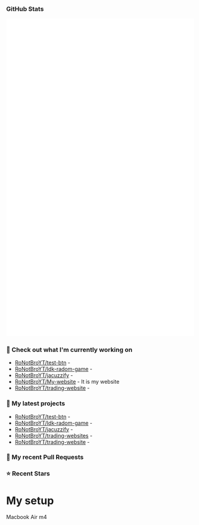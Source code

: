 ### GitHub Stats

<p align="left"><img src="https://raw.githubusercontent.com/brrock/brrock/main/github-metrics.svg" /></p>

### 👷 Check out what I'm currently working on

- [RoNotBroYT/test-btn](https://github.com/RoNotBroYT/test-btn) - 
- [RoNotBroYT/Idk-radom-game](https://github.com/RoNotBroYT/Idk-radom-game) - 
- [RoNotBroYT/jacuzzify](https://github.com/RoNotBroYT/jacuzzify) - 
- [RoNotBroYT/My-website](https://github.com/RoNotBroYT/My-website) - It is my website 
- [RoNotBroYT/trading-website](https://github.com/RoNotBroYT/trading-website) - 
### 🌱 My latest projects

- [RoNotBroYT/test-btn](https://github.com/RoNotBroYT/test-btn) - 
- [RoNotBroYT/Idk-radom-game](https://github.com/RoNotBroYT/Idk-radom-game) - 
- [RoNotBroYT/jacuzzify](https://github.com/RoNotBroYT/jacuzzify) - 
- [RoNotBroYT/trading-websites](https://github.com/RoNotBroYT/trading-websites) - 
- [RoNotBroYT/trading-website](https://github.com/RoNotBroYT/trading-website) - 
### 🔨 My recent Pull Requests

### ⭐ Recent Stars

# My setup
Macbook Air m4 
